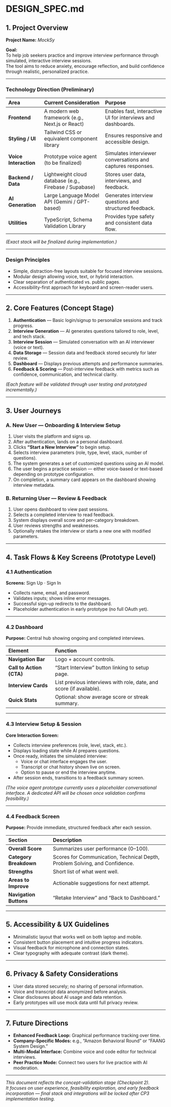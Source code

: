# DESIGN_SPEC.md

## 1. Project Overview

**Project Name:** *MockSy*

**Goal:**  
To help job seekers practice and improve interview performance through simulated, interactive interview sessions.  
The tool aims to reduce anxiety, encourage reflection, and build confidence through realistic, personalized practice.

---

### Technology Direction (Preliminary)

| Area | Current Consideration | Purpose |
| :--- | :--- | :--- |
| **Frontend** | A modern web framework (e.g., Next.js or React) | Enables fast, interactive UI for interviews and dashboards. |
| **Styling / UI** | Tailwind CSS or equivalent component library | Ensures responsive and accessible design. |
| **Voice Interaction** | Prototype voice agent (to be finalized) | Simulates interviewer conversations and captures responses. |
| **Backend / Data** | Lightweight cloud database (e.g., Firebase / Supabase) | Stores user data, interviews, and feedback. |
| **AI Generation** | Large Language Model API (Gemini / GPT-based) | Generates interview questions and structured feedback. |
| **Utilities** | TypeScript, Schema Validation Library | Provides type safety and consistent data flow. |

*(Exact stack will be finalized during implementation.)*

---

### Design Principles
- Simple, distraction-free layouts suitable for focused interview sessions.  
- Modular design allowing voice, text, or hybrid interaction.  
- Clear separation of authenticated vs. public pages.  
- Accessibility-first approach for keyboard and screen-reader users.  

---

## 2. Core Features (Concept Stage)

1. **Authentication** — Basic login/signup to personalize sessions and track progress.  
2. **Interview Generation** — AI generates questions tailored to role, level, and tech stack.  
3. **Interview Session** — Simulated conversation with an AI interviewer (voice or text).  
4. **Data Storage** — Session data and feedback stored securely for later review.  
5. **Dashboard** — Displays previous attempts and performance summaries.  
6. **Feedback & Scoring** — Post-interview feedback with metrics such as confidence, communication, and technical clarity.

*(Each feature will be validated through user testing and prototyped incrementally.)*

---

## 3. User Journeys

### A. New User — Onboarding & Interview Setup
1. User visits the platform and signs up.  
2. After authentication, lands on a personal dashboard.  
3. Clicks **“Start a New Interview”** to begin setup.  
4. Selects interview parameters (role, type, level, stack, number of questions).  
5. The system generates a set of customized questions using an AI model.  
6. The user begins a practice session — either voice-based or text-based depending on prototype configuration.  
7. On completion, a summary card appears on the dashboard showing interview metadata.

### B. Returning User — Review & Feedback
1. User opens dashboard to view past sessions.  
2. Selects a completed interview to read feedback.  
3. System displays overall score and per-category breakdown.  
4. User reviews strengths and weaknesses.  
5. Optionally retakes the interview or starts a new one with modified parameters.

---

## 4. Task Flows & Key Screens (Prototype Level)

### 4.1 Authentication
**Screens:** Sign Up · Sign In  
- Collects name, email, and password.  
- Validates inputs; shows inline error messages.  
- Successful sign-up redirects to the dashboard.  
- Placeholder authentication in early prototype (no full OAuth yet).

---

### 4.2 Dashboard
**Purpose:** Central hub showing ongoing and completed interviews.  

| Element | Function |
| :--- | :--- |
| **Navigation Bar** | Logo + account controls. |
| **Call to Action (CTA)** | “Start Interview” button linking to setup page. |
| **Interview Cards** | List previous interviews with role, date, and score (if available). |
| **Quick Stats** | Optional: show average score or streak summary. |

---

### 4.3 Interview Setup & Session
**Core Interaction Screen:**  
- Collects interview preferences (role, level, stack, etc.).  
- Displays loading state while AI prepares questions.  
- Once ready, initiates the simulated interview:  
  - Voice or chat interface engages the user.  
  - Transcript or chat history shown live on screen.  
  - Option to pause or end the interview anytime.  
- After session ends, transitions to a feedback summary screen.

*(The voice agent prototype currently uses a placeholder conversational interface. A dedicated API will be chosen once validation confirms feasibility.)*

---

### 4.4 Feedback Screen
**Purpose:** Provide immediate, structured feedback after each session.  

| Section | Description |
| :--- | :--- |
| **Overall Score** | Summarizes user performance (0–100). |
| **Category Breakdown** | Scores for Communication, Technical Depth, Problem Solving, and Confidence. |
| **Strengths** | Short list of what went well. |
| **Areas to Improve** | Actionable suggestions for next attempt. |
| **Navigation Buttons** | “Retake Interview” and “Back to Dashboard.” |

---

## 5. Accessibility & UX Guidelines
- Minimalistic layout that works well on both laptop and mobile.  
- Consistent button placement and intuitive progress indicators.  
- Visual feedback for microphone and connection states.  
- Clear typography with adequate contrast (dark theme).  

---

## 6. Privacy & Safety Considerations
- User data stored securely; no sharing of personal information.  
- Voice and transcript data anonymized before analysis.  
- Clear disclosures about AI usage and data retention.  
- Early prototypes will use mock data until full privacy review.  

---

## 7. Future Directions
- **Enhanced Feedback Loop:** Graphical performance tracking over time.  
- **Company-Specific Modes:** e.g., “Amazon Behavioral Round” or “FAANG System Design.”  
- **Multi-Modal Interface:** Combine voice and code editor for technical interviews.  
- **Peer Practice Mode:** Connect two users for live practice with AI moderation.  

---

*This document reflects the concept-validation stage (Checkpoint 2).  
It focuses on user experience, feasibility exploration, and early feedback incorporation — final stack and integrations will be locked after CP3 implementation testing.*
